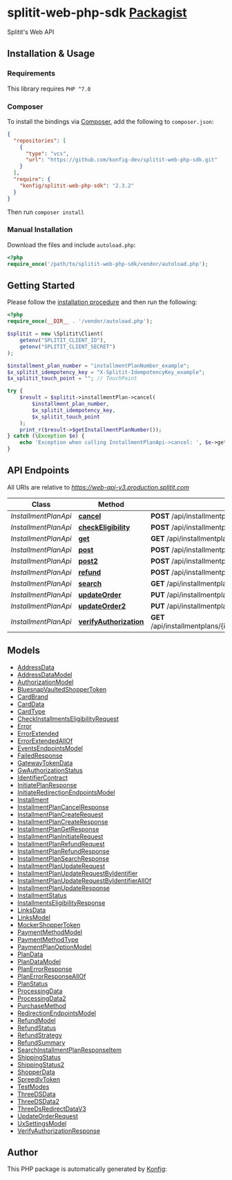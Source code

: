# splitit-web-php-sdk [Packagist](https://packagist.org/packages/konfig/splitit-web-php-sdk)

Splitit's Web API


## Installation & Usage

### Requirements

This library requires `PHP ^7.0`

### Composer

To install the bindings via [Composer](https://getcomposer.org/), add the following to `composer.json`:

```json
{
  "repositories": [
    {
      "type": "vcs",
      "url": "https://github.com/konfig-dev/splitit-web-php-sdk.git"
    }
  ],
  "require": {
    "konfig/splitit-web-php-sdk": "2.3.2"
  }
}
```

Then run `composer install`

### Manual Installation

Download the files and include `autoload.php`:

```php
<?php
require_once('/path/to/splitit-web-php-sdk/vendor/autoload.php');
```

## Getting Started

Please follow the [installation procedure](#installation--usage) and then run the following:

```php
<?php
require_once(__DIR__ . '/vendor/autoload.php');

$splitit = new \Splitit\Client(
    getenv("SPLITIT_CLIENT_ID"),
    getenv("SPLITIT_CLIENT_SECRET")
);

$installment_plan_number = "installmentPlanNumber_example";
$x_splitit_idempotency_key = "X-Splitit-IdempotencyKey_example";
$x_splitit_touch_point = ""; // TouchPoint

try {
    $result = $splitit->installmentPlan->cancel(
        $installment_plan_number, 
        $x_splitit_idempotency_key, 
        $x_splitit_touch_point
    );
    print_r($result->$getInstallmentPlanNumber());
} catch (\Exception $e) {
    echo 'Exception when calling InstallmentPlanApi->cancel: ', $e->getMessage(), PHP_EOL;
}
```

## API Endpoints

All URIs are relative to *https://web-api-v3.production.splitit.com*

Class | Method | HTTP request | Description
------------ | ------------- | ------------- | -------------
*InstallmentPlanApi* | [**cancel**](docs/Api/InstallmentPlanApi.md#cancel) | **POST** /api/installmentplans/{installmentPlanNumber}/cancel | 
*InstallmentPlanApi* | [**checkEligibility**](docs/Api/InstallmentPlanApi.md#checkeligibility) | **POST** /api/installmentplans/check-eligibility | 
*InstallmentPlanApi* | [**get**](docs/Api/InstallmentPlanApi.md#get) | **GET** /api/installmentplans/{installmentPlanNumber} | 
*InstallmentPlanApi* | [**post**](docs/Api/InstallmentPlanApi.md#post) | **POST** /api/installmentplans/initiate | 
*InstallmentPlanApi* | [**post2**](docs/Api/InstallmentPlanApi.md#post2) | **POST** /api/installmentplans | 
*InstallmentPlanApi* | [**refund**](docs/Api/InstallmentPlanApi.md#refund) | **POST** /api/installmentplans/{installmentPlanNumber}/refund | 
*InstallmentPlanApi* | [**search**](docs/Api/InstallmentPlanApi.md#search) | **GET** /api/installmentplans/search | 
*InstallmentPlanApi* | [**updateOrder**](docs/Api/InstallmentPlanApi.md#updateorder) | **PUT** /api/installmentplans/{installmentPlanNumber}/updateorder | 
*InstallmentPlanApi* | [**updateOrder2**](docs/Api/InstallmentPlanApi.md#updateorder2) | **PUT** /api/installmentplans/updateorder | 
*InstallmentPlanApi* | [**verifyAuthorization**](docs/Api/InstallmentPlanApi.md#verifyauthorization) | **GET** /api/installmentplans/{installmentPlanNumber}/verifyauthorization | 

## Models

- [AddressData](docs/Model/AddressData.md)
- [AddressDataModel](docs/Model/AddressDataModel.md)
- [AuthorizationModel](docs/Model/AuthorizationModel.md)
- [BluesnapVaultedShopperToken](docs/Model/BluesnapVaultedShopperToken.md)
- [CardBrand](docs/Model/CardBrand.md)
- [CardData](docs/Model/CardData.md)
- [CardType](docs/Model/CardType.md)
- [CheckInstallmentsEligibilityRequest](docs/Model/CheckInstallmentsEligibilityRequest.md)
- [Error](docs/Model/Error.md)
- [ErrorExtended](docs/Model/ErrorExtended.md)
- [ErrorExtendedAllOf](docs/Model/ErrorExtendedAllOf.md)
- [EventsEndpointsModel](docs/Model/EventsEndpointsModel.md)
- [FailedResponse](docs/Model/FailedResponse.md)
- [GatewayTokenData](docs/Model/GatewayTokenData.md)
- [GwAuthorizationStatus](docs/Model/GwAuthorizationStatus.md)
- [IdentifierContract](docs/Model/IdentifierContract.md)
- [InitiatePlanResponse](docs/Model/InitiatePlanResponse.md)
- [InitiateRedirectionEndpointsModel](docs/Model/InitiateRedirectionEndpointsModel.md)
- [Installment](docs/Model/Installment.md)
- [InstallmentPlanCancelResponse](docs/Model/InstallmentPlanCancelResponse.md)
- [InstallmentPlanCreateRequest](docs/Model/InstallmentPlanCreateRequest.md)
- [InstallmentPlanCreateResponse](docs/Model/InstallmentPlanCreateResponse.md)
- [InstallmentPlanGetResponse](docs/Model/InstallmentPlanGetResponse.md)
- [InstallmentPlanInitiateRequest](docs/Model/InstallmentPlanInitiateRequest.md)
- [InstallmentPlanRefundRequest](docs/Model/InstallmentPlanRefundRequest.md)
- [InstallmentPlanRefundResponse](docs/Model/InstallmentPlanRefundResponse.md)
- [InstallmentPlanSearchResponse](docs/Model/InstallmentPlanSearchResponse.md)
- [InstallmentPlanUpdateRequest](docs/Model/InstallmentPlanUpdateRequest.md)
- [InstallmentPlanUpdateRequestByIdentifier](docs/Model/InstallmentPlanUpdateRequestByIdentifier.md)
- [InstallmentPlanUpdateRequestByIdentifierAllOf](docs/Model/InstallmentPlanUpdateRequestByIdentifierAllOf.md)
- [InstallmentPlanUpdateResponse](docs/Model/InstallmentPlanUpdateResponse.md)
- [InstallmentStatus](docs/Model/InstallmentStatus.md)
- [InstallmentsEligibilityResponse](docs/Model/InstallmentsEligibilityResponse.md)
- [LinksData](docs/Model/LinksData.md)
- [LinksModel](docs/Model/LinksModel.md)
- [MockerShopperToken](docs/Model/MockerShopperToken.md)
- [PaymentMethodModel](docs/Model/PaymentMethodModel.md)
- [PaymentMethodType](docs/Model/PaymentMethodType.md)
- [PaymentPlanOptionModel](docs/Model/PaymentPlanOptionModel.md)
- [PlanData](docs/Model/PlanData.md)
- [PlanDataModel](docs/Model/PlanDataModel.md)
- [PlanErrorResponse](docs/Model/PlanErrorResponse.md)
- [PlanErrorResponseAllOf](docs/Model/PlanErrorResponseAllOf.md)
- [PlanStatus](docs/Model/PlanStatus.md)
- [ProcessingData](docs/Model/ProcessingData.md)
- [ProcessingData2](docs/Model/ProcessingData2.md)
- [PurchaseMethod](docs/Model/PurchaseMethod.md)
- [RedirectionEndpointsModel](docs/Model/RedirectionEndpointsModel.md)
- [RefundModel](docs/Model/RefundModel.md)
- [RefundStatus](docs/Model/RefundStatus.md)
- [RefundStrategy](docs/Model/RefundStrategy.md)
- [RefundSummary](docs/Model/RefundSummary.md)
- [SearchInstallmentPlanResponseItem](docs/Model/SearchInstallmentPlanResponseItem.md)
- [ShippingStatus](docs/Model/ShippingStatus.md)
- [ShippingStatus2](docs/Model/ShippingStatus2.md)
- [ShopperData](docs/Model/ShopperData.md)
- [SpreedlyToken](docs/Model/SpreedlyToken.md)
- [TestModes](docs/Model/TestModes.md)
- [ThreeDSData](docs/Model/ThreeDSData.md)
- [ThreeDSData2](docs/Model/ThreeDSData2.md)
- [ThreeDsRedirectDataV3](docs/Model/ThreeDsRedirectDataV3.md)
- [UpdateOrderRequest](docs/Model/UpdateOrderRequest.md)
- [UxSettingsModel](docs/Model/UxSettingsModel.md)
- [VerifyAuthorizationResponse](docs/Model/VerifyAuthorizationResponse.md)

## Author

This PHP package is automatically generated by [Konfig](https://konfigthis.com):
